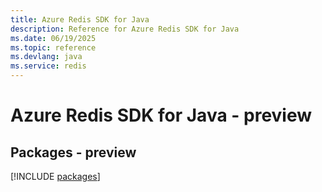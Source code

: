 ```yaml
---
title: Azure Redis SDK for Java
description: Reference for Azure Redis SDK for Java
ms.date: 06/19/2025
ms.topic: reference
ms.devlang: java
ms.service: redis
---
```

# Azure Redis SDK for Java - preview
## Packages - preview
[!INCLUDE [packages](redis-index.md)]